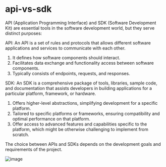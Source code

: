# api-vs-sdk

API (Application Programming Interface) and SDK (Software Development Kit) are essential tools in the software development world, but they serve distinct purposes:

API: An API is a set of rules and protocols that allows different software applications and services to communicate with each other.

1. It defines how software components should interact.
2. Facilitates data exchange and functionality access between software components.
3. Typically consists of endpoints, requests, and responses.

SDK: An SDK is a comprehensive package of tools, libraries, sample code, and documentation that assists developers in building applications for a particular platform, framework, or hardware.

1. Offers higher-level abstractions, simplifying development for a specific platform.
2. Tailored to specific platforms or frameworks, ensuring compatibility and optimal performance on that platform.
3. Offer access to advanced features and capabilities specific to the platform, which might be otherwise challenging to implement from scratch.

The choice between APIs and SDKs depends on the development goals and requirements of the project.

![image](https://github.com/shaqse/api-vs-sdk/assets/40408677/71f85dce-cf3f-41e3-b233-8b01093ef38f)
